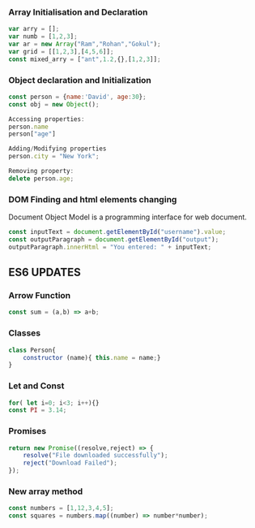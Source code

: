 ### Array Initialisation and Declaration
```javascript
var arry = [];
var numb = [1,2,3];
var ar = new Array("Ram","Rohan","Gokul");
var grid = [[1,2,3],[4,5,6]];
const mixed_arry = ["ant",1.2,{},[1,2,3]];
```
### Object declaration and Initialization
```javascript
const person = {name:'David', age:30};
const obj = new Object();

Accessing properties:
person.name
person["age"]

Adding/Modifying properties
person.city = "New York";

Removing property:
delete person.age;
```
### DOM Finding and html elements changing
Document Object Model is a programming interface for web document.
```javascript
const inputText = document.getElementById("username").value;
const outputParagraph = document.getElementById("output");
outputParagraph.innerHtml = "You entered: " + inputText;
```
## ES6 UPDATES
### Arrow Function
```javascript
const sum = (a,b) => a+b;
```
### Classes
```javascript
class Person{
    constructor (name){ this.name = name;}
}
```
### Let and Const
```javascript
for( let i=0; i<3; i++){}
const PI = 3.14;
```
### Promises
```javascript
return new Promise((resolve,reject) => {
    resolve("File downloaded successfully");
    reject("Download Failed");
});
```
### New array method
```javascript
const numbers = [1,12,3,4,5];
const squares = numbers.map((number) => number*number);
```

